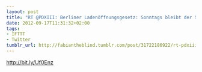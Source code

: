 ```yaml
---
layout: post
title: "RT @PDXIII: Berliner Ladenöffnungsgesetz: Sonntags bleibt der Späti geschlossen"
date: 2012-09-17T11:31:32+02:00
tags:
- IFTTT
- Twitter
tumblr_url: http://fabiantheblind.tumblr.com/post/31722186922/rt-pdxiii-berliner-ladenoffnungsgesetz-sonntags
---
```

http://bit.ly/Uf0Enz
